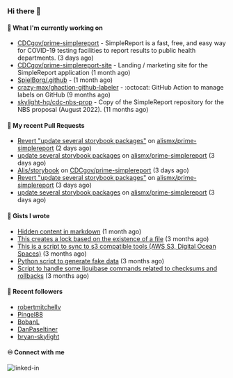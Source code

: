 ### Hi there 👋

#### 🚀 What I'm currently working on

- [CDCgov/prime-simplereport](https://github.com/CDCgov/prime-simplereport) - SimpleReport is a fast, free, and easy way for COVID-19 testing facilities to report results to public health departments. (3 days ago)
- [CDCgov/prime-simplereport-site](https://github.com/CDCgov/prime-simplereport-site) - Landing / marketing site for the SimpleReport application (1 month ago)
- [SpielBorg/.github](https://github.com/SpielBorg/.github) -  (1 month ago)
- [crazy-max/ghaction-github-labeler](https://github.com/crazy-max/ghaction-github-labeler) - :octocat: GitHub Action to manage labels on GitHub (9 months ago)
- [skylight-hq/cdc-nbs-prop](https://github.com/skylight-hq/cdc-nbs-prop) - Copy of the SimpleReport repository for the NBS proposal (August 2022). (11 months ago)

#### 🔨 My recent Pull Requests

- [Revert &#34;update several storybook packages&#34;](https://github.com/alismx/prime-simplereport/pull/20) on [alismx/prime-simplereport](https://github.com/alismx/prime-simplereport) (2 days ago)
- [update several storybook packages](https://github.com/alismx/prime-simplereport/pull/19) on [alismx/prime-simplereport](https://github.com/alismx/prime-simplereport) (3 days ago)
- [Alis/storybook](https://github.com/CDCgov/prime-simplereport/pull/6207) on [CDCgov/prime-simplereport](https://github.com/CDCgov/prime-simplereport) (3 days ago)
- [Revert &#34;update several storybook packages&#34;](https://github.com/alismx/prime-simplereport/pull/18) on [alismx/prime-simplereport](https://github.com/alismx/prime-simplereport) (3 days ago)
- [update several storybook packages](https://github.com/alismx/prime-simplereport/pull/17) on [alismx/prime-simplereport](https://github.com/alismx/prime-simplereport) (3 days ago)

#### 📓 Gists I wrote

- [Hidden content in markdown](https://gist.github.com/cffeb79c933f98279c46906f390fd3a0) (1 month ago)
- [This creates a lock based on the existence of a file](https://gist.github.com/6bb524c02a636a478f49d7387f57869b) (3 months ago)
- [This is a script to sync to s3 compatible tools (AWS S3, Digital Ocean Spaces)](https://gist.github.com/7a42ab3b5203a9eca579f0a80a9dc63b) (3 months ago)
- [Python script to generate fake data](https://gist.github.com/ea13a03b628e2d682334c0adf38400c5) (3 months ago)
- [Script to handle some liquibase commands related to checksums and rollbacks](https://gist.github.com/ac68b4781c7c500bf5c2aa9bd4aaff7c) (3 months ago)

#### 👯 Recent followers

- [robertmitchellv](https://github.com/robertmitchellv)
- [Pingel88](https://github.com/Pingel88)
- [BobanL](https://github.com/BobanL)
- [DanPaseltiner](https://github.com/DanPaseltiner)
- [bryan-skylight](https://github.com/bryan-skylight)

#### ♾️ Connect with me
[<img align="left" alt="linked-in" src="https://img.shields.io/badge/linkedin-%230077B5.svg?&style=for-the-badge&logo=linkedin&logoColor=white" />](https://www.linkedin.com/in/alismx)
